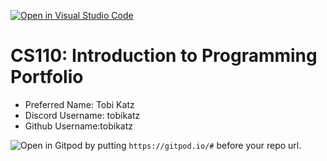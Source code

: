 [![Open in Visual Studio Code](https://classroom.github.com/assets/open-in-vscode-c66648af7eb3fe8bc4f294546bfd86ef473780cde1dea487d3c4ff354943c9ae.svg)](https://classroom.github.com/online_ide?assignment_repo_id=9787667&assignment_repo_type=AssignmentRepo)
# CS110: Introduction to Programming Portfolio

- Preferred Name: Tobi Katz
- Discord Username: tobikatz
- Github Username:tobikatz


![Open in Gitpod](https://gitpod.io/button/open-in-gitpod.svg) by putting `https://gitpod.io/#` before your repo url.
